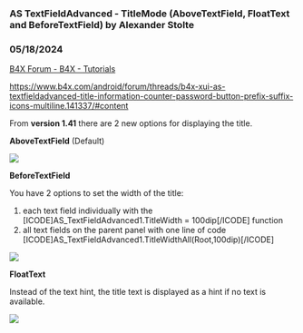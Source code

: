 ###  AS TextFieldAdvanced - TitleMode (AboveTextField, FloatText  and BeforeTextField) by Alexander Stolte
### 05/18/2024
[B4X Forum - B4X - Tutorials](https://www.b4x.com/android/forum/threads/161184/)

<https://www.b4x.com/android/forum/threads/b4x-xui-as-textfieldadvanced-title-information-counter-password-button-prefix-suffix-icons-multiline.141337/#content>  
  
From **version 1.41** there are 2 new options for displaying the title.  
  
**AboveTextField** (Default)  
  
![](https://www.b4x.com/android/forum/attachments/153808)  
  
**BeforeTextField**  
  
You have 2 options to set the width of the title:  
1. each text field individually with the [ICODE]AS\_TextFieldAdvanced1.TitleWidth = 100dip[/ICODE] function  
2. all text fields on the parent panel with one line of code [ICODE]AS\_TextFieldAdvanced1.TitleWidthAll(Root,100dip)[/ICODE]  
  
![](https://www.b4x.com/android/forum/attachments/153810)  
  
**FloatText**  
  
Instead of the text hint, the title text is displayed as a hint if no text is available.  
  
![](https://www.b4x.com/android/forum/attachments/153811)